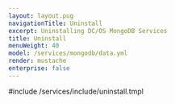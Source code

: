 ```yaml
---
layout: layout.pug
navigationTitle: Uninstall
excerpt: Uninstalling DC/OS MongoDB Services
title: Uninstall
menuWeight: 40
model: /services/mongodb/data.yml
render: mustache
enterprise: false
---
```


#include /services/include/uninstall.tmpl
